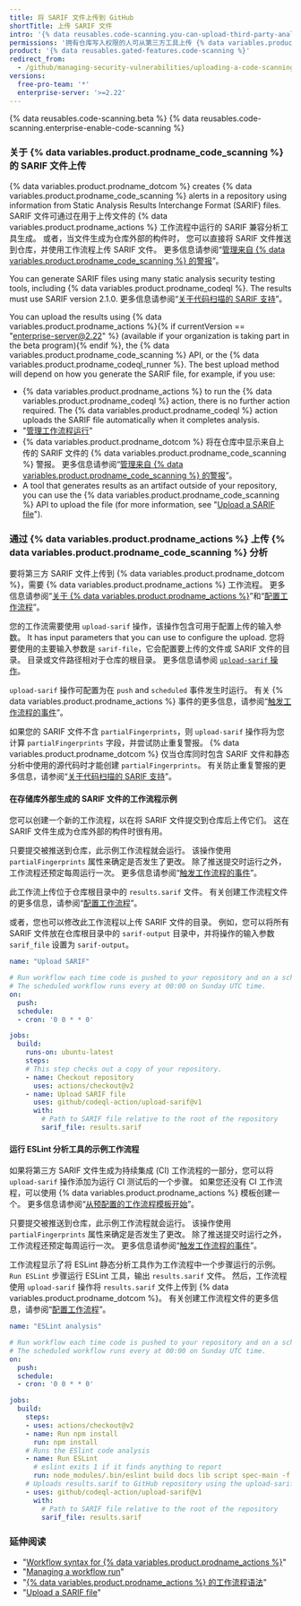 ```yaml
---
title: 将 SARIF 文件上传到 GitHub
shortTitle: 上传 SARIF 文件
intro: '{% data reusables.code-scanning.you-can-upload-third-party-analysis %}'
permissions: '拥有仓库写入权限的人可从第三方工具上传 {% data variables.product.prodname_code_scanning %} 数据。'
product: '{% data reusables.gated-features.code-scanning %}'
redirect_from:
  - /github/managing-security-vulnerabilities/uploading-a-code-scanning-analysis-to-github
versions:
  free-pro-team: '*'
  enterprise-server: '>=2.22'
---
```


{% data reusables.code-scanning.beta %}
{% data reusables.code-scanning.enterprise-enable-code-scanning %}

### 关于 {% data variables.product.prodname_code_scanning %} 的 SARIF 文件上传

{% data variables.product.prodname_dotcom %} creates {% data variables.product.prodname_code_scanning %} alerts in a repository using information from Static Analysis Results Interchange Format (SARIF) files. SARIF 文件可通过在用于上传文件的 {% data variables.product.prodname_actions %} 工作流程中运行的 SARIF 兼容分析工具生成。 或者，当文件生成为仓库外部的构件时， 您可以直接将 SARIF 文件推送到仓库，并使用工作流程上传 SARIF 文件。 更多信息请参阅“[管理来自 {% data variables.product.prodname_code_scanning %} 的警报](/github/finding-security-vulnerabilities-and-errors-in-your-code/managing-alerts-from-code-scanning)”。

You can generate SARIF files using many static analysis security testing tools, including {% data variables.product.prodname_codeql %}. The results must use SARIF version 2.1.0. 更多信息请参阅“[关于代码扫描的 SARIF 支持](/github/finding-security-vulnerabilities-and-errors-in-your-code/about-sarif-support-for-code-scanning)”。

You can upload the results using {% data variables.product.prodname_actions %}{% if currentVersion == "enterprise-server@2.22" %} (available if your organization is taking part in the beta program){% endif %}, the {% data variables.product.prodname_code_scanning %} API, or the {% data variables.product.prodname_codeql_runner %}. The best upload method will depend on how you generate the SARIF file, for example, if you use:

- {% data variables.product.prodname_actions %} to run the {% data variables.product.prodname_codeql %} action, there is no further action required. The {% data variables.product.prodname_codeql %} action uploads the SARIF file automatically when it completes analysis.
- "[管理工作流程运行](/actions/configuring-and-managing-workflows/managing-a-workflow-run#viewing-your-workflow-history)"
- {% data variables.product.prodname_dotcom %} 将在仓库中显示来自上传的 SARIF 文件的 {% data variables.product.prodname_code_scanning %} 警报。 更多信息请参阅“[管理来自 {% data variables.product.prodname_code_scanning %} 的警报](/github/finding-security-vulnerabilities-and-errors-in-your-code/managing-alerts-from-code-scanning)”。
- A tool that generates results as an artifact outside of your repository, you can use the {% data variables.product.prodname_code_scanning %} API to upload the file (for more information, see "[Upload a SARIF file](/rest/reference/code-scanning#upload-a-sarif-file)").

### 通过 {% data variables.product.prodname_actions %} 上传 {% data variables.product.prodname_code_scanning %} 分析

要将第三方 SARIF 文件上传到 {% data variables.product.prodname_dotcom %}，需要 {% data variables.product.prodname_actions %} 工作流程。 更多信息请参阅“[关于 {% data variables.product.prodname_actions %}](/actions/getting-started-with-github-actions/about-github-actions)”和“[配置工作流程](/actions/configuring-and-managing-workflows/configuring-a-workflow)”。

您的工作流需要使用 `upload-sarif` 操作，该操作包含可用于配置上传的输入参数。 It has input parameters that you can use to configure the upload. 您将要使用的主要输入参数是 `sarif-file`，它会配置要上传的文件或 SARIF 文件的目录。 目录或文件路径相对于仓库的根目录。 更多信息请参阅 [`upload-sarif` 操作](https://github.com/github/codeql-action/tree/HEAD/upload-sarif)。

`upload-sarif` 操作可配置为在 `push` and `scheduled` 事件发生时运行。 有关 {% data variables.product.prodname_actions %} 事件的更多信息，请参阅“[触发工作流程的事件](/actions/reference/events-that-trigger-workflows)”。

如果您的 SARIF 文件不含 `partialFingerprints`，则 `upload-sarif` 操作将为您计算 `partialFingerprints` 字段，并尝试防止重复警报。 {% data variables.product.prodname_dotcom %} 仅当仓库同时包含 SARIF 文件和静态分析中使用的源代码时才能创建 `partialFingerprints`。 有关防止重复警报的更多信息，请参阅“[关于代码扫描的 SARIF 支持](/github/finding-security-vulnerabilities-and-errors-in-your-code/about-sarif-support-for-code-scanning#preventing-duplicate-alerts-using-fingerprints)”。

#### 在存储库外部生成的 SARIF 文件的工作流程示例

您可以创建一个新的工作流程，以在将 SARIF 文件提交到仓库后上传它们。 这在 SARIF 文件生成为仓库外部的构件时很有用。

只要提交被推送到仓库，此示例工作流程就会运行。 该操作使用 `partialFingerprints` 属性来确定是否发生了更改。 除了推送提交时运行之外，工作流程还预定每周运行一次。 更多信息请参阅“[触发工作流程的事件](/actions/reference/events-that-trigger-workflows)”。

此工作流上传位于仓库根目录中的 `results.sarif` 文件。 有关创建工作流程文件的更多信息，请参阅“[配置工作流程](/actions/configuring-and-managing-workflows/configuring-a-workflow)”。

或者，您也可以修改此工作流程以上传 SARIF 文件的目录。 例如，您可以将所有 SARIF 文件放在仓库根目录中的 `sarif-output` 目录中，并将操作的输入参数 `sarif_file` 设置为 `sarif-output`。

```yaml
name: "Upload SARIF"

# Run workflow each time code is pushed to your repository and on a schedule.
# The scheduled workflow runs every at 00:00 on Sunday UTC time.
on:
  push:
  schedule:
  - cron: '0 0 * * 0'

jobs:
  build:
    runs-on: ubuntu-latest
    steps:
    # This step checks out a copy of your repository.
    - name: Checkout repository
      uses: actions/checkout@v2
    - name: Upload SARIF file
      uses: github/codeql-action/upload-sarif@v1
      with:
        # Path to SARIF file relative to the root of the repository
        sarif_file: results.sarif
```

#### 运行 ESLint 分析工具的示例工作流程

如果将第三方 SARIF 文件生成为持续集成 (CI) 工作流程的一部分，您可以将 `upload-sarif` 操作添加为运行 CI 测试后的一个步骤。 如果您还没有 CI 工作流程，可以使用 {% data variables.product.prodname_actions %} 模板创建一个。 更多信息请参阅“[从预配置的工作流程模板开始](/actions/getting-started-with-github-actions/starting-with-preconfigured-workflow-templates)”。

只要提交被推送到仓库，此示例工作流程就会运行。 该操作使用 `partialFingerprints` 属性来确定是否发生了更改。 除了推送提交时运行之外，工作流程还预定每周运行一次。 更多信息请参阅“[触发工作流程的事件](/actions/reference/events-that-trigger-workflows)”。

工作流程显示了将 ESLint 静态分析工具作为工作流程中一个步骤运行的示例。 `Run ESLint` 步骤运行 ESLint 工具，输出 `results.sarif` 文件。 然后，工作流程使用 `upload-sarif` 操作将 `results.sarif` 文件上传到 {% data variables.product.prodname_dotcom %}。 有关创建工作流程文件的更多信息，请参阅“[配置工作流程](/actions/configuring-and-managing-workflows/configuring-a-workflow)”。

```yml
name: "ESLint analysis"

# Run workflow each time code is pushed to your repository and on a schedule.
# The scheduled workflow runs every at 00:00 on Sunday UTC time.
on:
  push:
  schedule:
  - cron: '0 0 * * 0'

jobs:
  build:
    steps:
    - uses: actions/checkout@v2
    - name: Run npm install
      run: npm install
    # Runs the ESlint code analysis
    - name: Run ESLint
      # eslint exits 1 if it finds anything to report
      run: node_modules/.bin/eslint build docs lib script spec-main -f node_modules/@microsoft/eslint-formatter-sarif/sarif.js -o results.sarif || true
    # Uploads results.sarif to GitHub repository using the upload-sarif action
    - uses: github/codeql-action/upload-sarif@v1
      with:
        # Path to SARIF file relative to the root of the repository
        sarif_file: results.sarif
```

### 延伸阅读

- "[Workflow syntax for {% data variables.product.prodname_actions %}](/actions/reference/workflow-syntax-for-github-actions)"
- "[Managing a workflow run](/actions/configuring-and-managing-workflows/managing-a-workflow-run#viewing-your-workflow-history)"
- "[{% data variables.product.prodname_actions %} 的工作流程语法](/actions/reference/workflow-syntax-for-github-actions)"
- "[Upload a SARIF file](/rest/reference/code-scanning#upload-a-sarif-file)"
